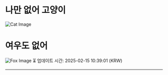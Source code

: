 
# 나만 없어 고양이

![Cat Image](https://cdn2.thecatapi.com/images/sDns8AQGz.jpg)

# 여우도 없어
![Fox Image](https://randomfox.ca/images/25.jpg)
⏳ 업데이트 시간: 2025-02-15 10:39:01 (KRW)

---
